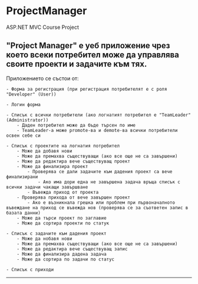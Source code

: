 # ProjectManager
ASP.NET MVC Course Project

"Project Manager" е уеб приложение чрез което всеки потребител може да управлява своите проекти и задачите към тях.
------------------------------------------------------
Приложението се състои от:

	- Форма за регистрация (при регистрация потребителят е с роля "Developer" (User))
	
	- Логин форма
	
	- Списък с всички потребители (ако логнатият потребител е "TeamLeader" (Administrator))
		- Даден потребител може да бъде търсен по име
		- TeamLeader-a може promote-ва и demote-ва всички потребители освен себе си
		
	- Списък с проектите на логнатия потребител
		- Може да добавя нови
		- Може да премахва съществуващи (ако все още не са завършени)
		- Може да редактира вече съществуващ проект
		- Може да финализира проект
			- Проверява се дали задачите към дадения проект са вече финализирани
				- Ако има дори една не завършена задача връща списък с всички задачи чакащи завършване
			- Въвежда приход от проекта
		- Проверява прихода от вече завършен проект
			- Ако е възникнала грешка или проблем при първоначалното въвеждане на приход се въвежда нов (проверява се за съответен запис в базата данни)
		- Може да търси проект по заглавие
		- Може да сортира проекти по статук
		
	- Списък с задачите към дадения проект
		- Може да нобавя нови
		- Може да премахва съществуващи (ако все още не са завършени)
		- Може да редактира вече съществуващ запис
		- Може да финализира дадена задача
		- Може да сортира по задачи по статус
		
	- Списък с приходи
------------------------------------------------------